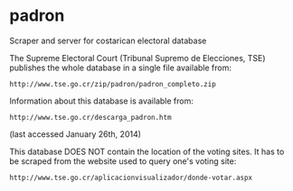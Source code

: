 padron
======

Scraper and server for costarican electoral database

The Supreme Electoral Court (Tribunal Supremo de Elecciones, TSE)
publishes the whole database in a single file available from:

    http://www.tse.go.cr/zip/padron/padron_completo.zip

Information about this database is available from:

    http://www.tse.go.cr/descarga_padron.htm

(last accessed January 26th, 2014)

This database DOES NOT contain the location of the voting sites.  It has
to be scraped from the website used to query one's voting site:

    http://www.tse.go.cr/aplicacionvisualizador/donde-votar.aspx
